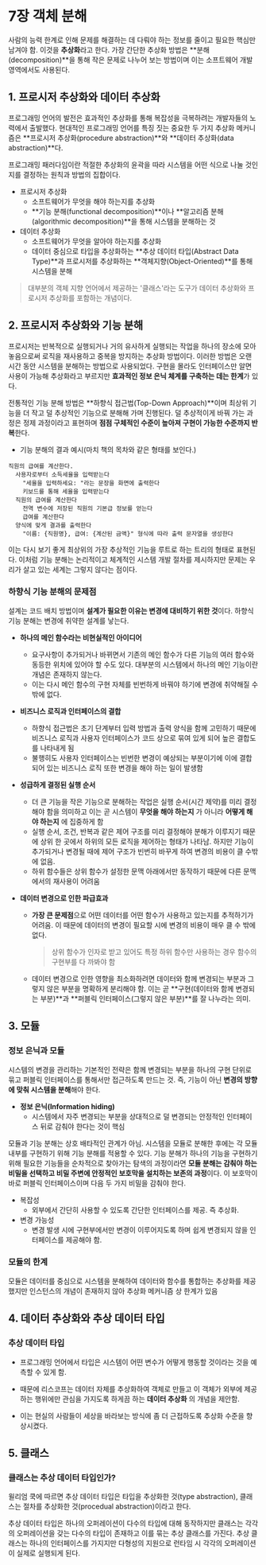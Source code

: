 # **7장 객체 분해**

사람의 능력 한계로 인해 문제를 해결하는 데 다뤄야 하는 정보를 줄이고 필요한 핵심만 남겨야 함. 이것을 **추상화**라고 한다. 가장 간단한 추상화 방법은 **분해(decomposition)**을 통해 작은 문제로 나누어 보는 방법이며 이는 소프트웨어 개발 영역에서도 사용된다.

## **1. 프로시저 추상화와 데이터 추상화**

프로그래밍 언어의 발전은 효과적인 추상화를 통해 복잡성을 극복하려는 개발자들의 노력에서 출발했다. 현대적인 프로그래밍 언어를 특징 짓는 중요한 두 가지 추상화 메커니즘은 **프로시저 추상화(procedure abstraction)**와 **데이터 추상화(data abstraction)**다.

프로그래밍 패러다임이란 적절한 추상화의 윤곽을 따라 시스템을 어떤 식으로 나눌 것인지를 결정하는 원칙과 방법의 집합이다.

- 프로시저 추상화
  - 소프트웨어가 무엇을 해야 하는지를 추상화
  - **기능 분해(functional decomposition)**이나 **알고리즘 분해(algorithmic decomposition)**을 통해 시스템을 분해하는 것
- 데이터 추상화
  - 소프트웨어가 무엇을 알아야 하는지를 추상화
  - 데이터 중심으로 타입을 추상화하는 **추상 데이터 타입(Abstract Data Type)**과 프로시저를 추상화하는 **객체지향(Object-Oriented)**를 통해 시스템을 분해

>  대부분의 객체 지향 언어에서 제공하는 '클래스'라는 도구가 데이터 추상화와 프로시저 추상화를 포함하는 개념이다.

## 2. 프로시저 추상화와 기능 분해

프로시저는 반복적으로 실행되거나 거의 유사하게 실행되는 작업을 하나의 장소에 모아 놓음으로써 로직을 재사용하고 중복을 방지하는 추상화 방법이다. 이러한 방법은 오랜 시간 동안 시스템을 분해하는 방법으로 사용되었다. 구현을 몰라도 인터페이스만 알면 사용이 가능해 추상화라고 부르지만 **효과적인 정보 은닉 체계를 구축하는 데는 한계**가 있다.

전통적인 기능 분해 방법은 **하향식 접근법(Top-Down Approach)**이며 최상위 기능을 더 작고 덜 추상적인 기능으로 분해해 가며 진행된다. 덜 추상적이게 바꿔 가는 과정은 정제 과정이라고 표현하며 **점점 구체적인 수준이 높아져 구현이 가능한 수준까지 반복**한다.

- 기능 분해의 결과 예시(마치 책의 목차와 같은 형태를 보인다.)

```
직원의 급여를 계산한다.
  사용자로부터 소득세율을 입력받는다
    "세율을 입력하세요: "라는 문장을 화면에 출력한다
    키보드를 통해 세율을 입력받는다
  직원의 급여를 계산한다
    전역 변수에 저장된 직원의 기본급 정보를 얻는다
    급여를 계산한다
  양식에 맞게 결과를 출력한다
    "이름: {직원명}, 급여: {계산된 금액}" 형식에 따라 출력 문자열을 생성한다
```

이는 다시 보기 좋게 최상위의 가장 추상적인 기능을 루트로 하는 트리의 형태로 표현된다. 이처럼 기능 분해는 논리적이고 체계적인 시스템 개발 절차를 제시하지만 문제는 우리가 살고 있는 세계는 그렇지 않다는 점이다.

### 하향식 기능 분해의 문제점

설계는 코드 배치 방법이며 **설계가 필요한 이유는 변경에 대비하기 위한 것**이다. 하향식 기능 분해는 변경에 취약한 설계를 낳는다.

- **하나의 메인 함수라는 비현실적인 아이디어**

  - 요구사항이 추가되거나 바뀌면서 기존의 메인 함수가 다른 기능의 여러 함수와 동등한 위치에 있어야 할 수도 있다. 대부분의 시스템에서 하나의 메인 기능이란 개념은 존재하지 않는다.
  - 이는 다시 메인 함수의 구현 자체를 빈번하게 바꿔야 하기에 변경에 취약해질 수 밖에 없다.

- **비즈니스 로직과 인터페이스의 결합**

  - 하향식 접근법은 초기 단계부터 입력 방법과 출력 양식을 함께 고민하기 때문에 비즈니스 로직과 사용자 인터페이스가 코드 상으로 묶여 있게 되어 높은 결합도를 나타내게 됨
  - 불행히도 사용자 인터페이스는 빈번한 변경이 예상되는 부분이기에 이에 결합되어 있는 비즈니스 로직 또한 변경을 해야 하는 일이 발생함

- **성급하게 결정된 실행 순서**

  - 더 큰 기능을 작은 기능으로 분해하는 작업은 실행 순서(시간 제약)를 미리 결정해야 함을 의미하고 이는 곧 시스템이 **무엇을 해야 하는지** 가 아니라 **어떻게 해야 하는지** 에 집중하게 함
  - 실행 순서, 조건, 반복과 같은 제어 구조를 미리 결정해야 분해가 이루지기 때문에 상위 한 곳에서 하위의 모든 로직을 제어하는 형태가 나타남. 하지만 기능이 추가되거나 변경될 때에 제어 구조가 빈번히 바꾸게 하여 변경의 비용이 클 수밖에 없음.
  - 하위 함수들은 상위 함수가 설정한 문맥 아래에서만 동작하기 때문에 다른 문맥에서의 재사용이 어려움

- **데이터 변경으로 인한 파급효과**

  - **가장 큰 문제점**으로 어떤 데이터를 어떤 함수가 사용하고 있는지를 추적하기가 어려움. 이 때문에 데이터의 변경이 필요할 시에 변경의 비용이 매우 클 수 밖에 없다.

    > 상위 함수가 인자로 받고 있어도 특정 하위 함수만 사용하는 경우 함수의 구현부를 다 까봐야 함

  - 데이터 변경으로 인한 영향을 최소화하려면 데이터와 함께 변경되는 부분과 그렇지 않은 부분을 명확하게 분리해야 함. 이는 곧 **구현(데이터와 함께 변경되는 부분)**과 **퍼블릭 인터페이스(그렇지 않은 부분)**를 잘 나누라는 의미.

## 3. 모듈

### 정보 은닉과 모듈

시스템의 변경을 관리하는 기본적인 전략은 함께 변경되는 부분을 하나의 구현 단위로 묶고 퍼블릭 인터페이스를 통해서만 접근하도록 만드는 것. 즉, 기능이 아닌 **변경의 방향에 맞춰 시스템을 분해**해야 한다.

- **정보 은닉(Information hiding)**
  - 시스템에서 자주 변경되는 부분을 상대적으로 덜 변경되는 안정적인 인터페이스 뒤로 감춰야 한다는 것이 핵심

모듈과 기능 분해는 상호 배타적인 관계가 아님. 시스템을 모듈로 분해한 후에는 각 모듈 내부를 구현하기 위해 기능 분해를 적용할 수 있다. 기능 분해가 하나의 기능을 구현하기 위해 필요한 기능들을 순차적으로 찾아가는 탐색의 과정이라면 **모듈 분해는 감춰야 하는 비밀을 선택하고 비밀 주변에 안정적인 보호막을 설치하는 보존의 과정**이다. 이 보호막이 바로 퍼블릭 인터페이스이며 다음 두 가지 비밀을 감춰야 한다.

- 복잡성
  - 외부에서 간단히 사용할 수 있도록 간단한 인터페이스를 제공. 즉 추상화.
- 변경 가능성
  - 변경 발생 시에 구현부에서만 변경이 이루어지도록 하며 쉽게 변경되지 않을 인터페이스를 제공해야 함.

### 모듈의 한계

모듈은 데이터를 중심으로 시스템을 분해하여 데이터와 함수를 통합하는 추상화를 제공했지만 인스턴스의 개념이 존재하지 않아 추상화 메커니즘 상 한계가 있음

## 4. 데이터 추상화와 추상 데이터 타입

### 추상 데이터 타입

- 프로그래밍 언어에서 타입은 시스템이 어떤 변수가 어떻게 행동할 것이라는 것을 예측할 수 있게 함. 
- 때문에 리스코프는 데이터 자체를 추상화하여 객체로 만들고 이 객체가 외부에 제공하는 행위에만 관심을 가지도록 하게끔 하는 **데이터 추상화** 의 개념을 제안함.

- 이는 현실의 사람들이 세상을 바라보는 방식에 좀 더 근접하도록 추상화 수준을 향상시켰다.

## 5. 클래스

### 클래스는 추상 데이터 타입인가?

윌리엄 쿡에 따르면 추상 데이터 타입은 타입을 추상화한 것(type abstraction), 클래스는 절차를 추상화한 것(procedual abstraction)이라고 한다.

추상 데이터 타입은 하나의 오퍼레이션이 다수의 타입에 대해 동작하지만 클래스는 각각의 오퍼레이션을 갖는 다수의 타입이 존재하고 이를 묶는 추상 클래스를 가진다. 추상 클래스는 하나의 인터페이스를 가지지만 다형성의 지원으로 런타임 시 각각의 오퍼레이션이 실제로 실행되게 된다.

